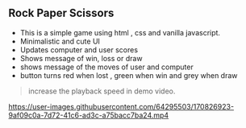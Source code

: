 ## Rock Paper Scissors ##
- This is a simple game using html , css and vanilla javascript.
- Minimalistic and cute UI
- Updates computer and user scores
- Shows message of win, loss or draw
- shows message of the moves of user and computer
- button turns red when lost , green when win and grey when draw
> increase the playback speed in demo video.


https://user-images.githubusercontent.com/64295503/170826923-9af09c0a-7d72-41c6-ad3c-a75bacc7ba24.mp4

